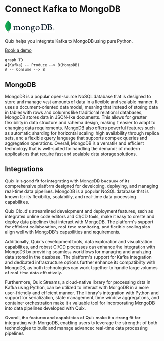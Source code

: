 # Connect Kafka to MongoDB

![](./images/logo_1.jpg)

Quix helps you integrate Kafka to MongoDB using pure Python.

<div>
<a class="md-button md-button--primary" href="https://share.hsforms.com/1iW0TmZzKQMChk0lxd_tGiw4yjw2?__hstc=175542013.2303933fbd746c0ac86d9ccbe9bc9100.1728383268831.1729603416735.1729620918855.31&__hssc=175542013.1.1729620918855&__hsfp=2132701734" target="_blank" style="margin-right:.5rem;">Book a demo</a>
<br/>
</div>

```mermaid
graph TD
A[Kafka] -- Produce --> B(MongoDB)
A -- Consume --> B
```

## MongoDB

MongoDB is a popular open-source NoSQL database that is designed to store and manage vast amounts of data in a flexible and scalable manner. It uses a document-oriented data model, meaning that instead of storing data in tables with rows and columns like traditional relational databases, MongoDB stores data in JSON-like documents. This allows for greater flexibility in data structure and schema design, making it easier to adapt to changing data requirements. MongoDB also offers powerful features such as automatic sharding for horizontal scaling, high availability through replica sets, and a flexible query language that supports complex queries and aggregation operations. Overall, MongoDB is a versatile and efficient technology that is well-suited for handling the demands of modern applications that require fast and scalable data storage solutions.

## Integrations

Quix is a good fit for integrating with MongoDB because of its comprehensive platform designed for developing, deploying, and managing real-time data pipelines. MongoDB is a popular NoSQL database that is known for its flexibility, scalability, and real-time data processing capabilities. 

Quix Cloud's streamlined development and deployment features, such as integrated online code editors and CI/CD tools, make it easy to create and deploy data pipelines that interact with MongoDB. The platform's support for efficient collaboration, real-time monitoring, and flexible scaling also align well with MongoDB's capabilities and requirements.

Additionally, Quix's development tools, data exploration and visualization capabilities, and robust CI/CD processes can enhance the integration with MongoDB by providing seamless workflows for managing and analyzing data stored in the database. The platform's support for Kafka integration and dedicated infrastructure options further enhance its compatibility with MongoDB, as both technologies can work together to handle large volumes of real-time data effectively.

Furthermore, Quix Streams, a cloud-native library for processing data in Kafka using Python, can be utilized to interact with MongoDB in a more user-friendly and efficient manner. The library's integration with Python and support for serialization, state management, time window aggregations, and container orchestration make it a valuable tool for incorporating MongoDB into data pipelines developed with Quix. 

Overall, the features and capabilities of Quix make it a strong fit for integrating with MongoDB, enabling users to leverage the strengths of both technologies to build and manage advanced real-time data processing pipelines.

